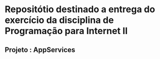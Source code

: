 # Repositótio destinado a entrega do exercício da disciplina de Programação para Internet II
## Projeto : AppServices
